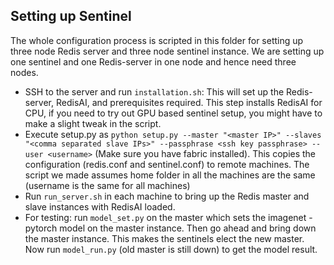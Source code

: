 ## Setting up Sentinel

The whole configuration process is scripted in this folder for setting up three node Redis server and three node sentinel instance. We are setting up one sentinel and one Redis-server in one node and hence need three nodes.

- SSH to the server and run `installation.sh`: This will set up the Redis-server, RedisAI, and prerequisites required. This step installs RedisAI for CPU, if you need to try out GPU based sentinel setup, you might have to make a slight tweak in the script.
- Execute setup.py as `python setup.py --master "<master IP>" --slaves "<comma separated slave IPs>" --passphrase <ssh key passphrase> --user <username>` (Make sure you have fabric installed). This copies the configuration (redis.conf and sentinel.conf) to remote machines. The script we made assumes home folder in all the machines are the same (username is the same for all machines)
- Run `run_server.sh` in each machine to bring up the Redis master and slave instances with RedisAI loaded.
- For testing: run `model_set.py` on the master which sets the imagenet - pytorch model on the master instance. Then go ahead and bring down the master instance. This makes the sentinels elect the new master. Now run `model_run.py` (old master is still down) to get the model result.